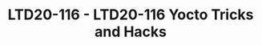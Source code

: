 ---
categories:
- ltd20
description: 'To join this session live please go to:<br><ul><li>YouTube: <a data-saferedirecturl="https://www.google.com/url?q=https://youtu.be/CCm7yC2rBP8&source=gmail&ust=1584709380421000&usg=AFQjCNFU25JEciO-bl3ZdJ9ygW7B-K7HFw"
  href="https://youtu.be/CCm7yC2rBP8" target="_blank">https://youtu.be/CCm7yC2rBP8</a></li><li>Zoom:
  <a data-saferedirecturl="https://www.google.com/url?q=https://zoom.us/j/448744842?pwd%3DUjRGTW9sT1pYUkJydHJ6K3E1d3lFZz09&source=gmail&ust=1584709380421000&usg=AFQjCNHerCbG47cOF-09Mck9wiy_WC35kA"
  href="https://zoom.us/j/448744842?pwd=UjRGTW9sT1pYUkJydHJ6K3E1d3lFZz09" target="_blank">https://zoom.us/j/448744842?pwd=UjRGTW9sT1pYUkJydHJ6K3E1d3lFZz09</a></li></ul><strong>Description:
  </strong><br>tricks and hacks that how to utilize yocto project for faster development'
image:
  featured: 'true'
  path: https://static.linaro.org/connect/ltd20/images/LTD20-116.png
session_id: LTD20-116
session_room: Track 2 [Tuesday]
session_slot:
  end_time: 2020-03-24 13:55
  start_time: 2020-03-24 13:30
session_speakers:
- speaker_bio: Specialized in RDK media client stack, mostly works on Westeros Compositor,
    Metrological&#39;s WPE Framework, Digital Rights Management and so on.
  speaker_company: L&amp;T Technology Services
  speaker_image: http://avatars.sched.co/8/51/8935382/avatar.jpg.320x320px.jpg?835
  speaker_name: Moorthy Baskaravenkatraman Sambamoorthy
  speaker_position: Senior Engineer
  speaker_role: attendee, speaker
session_track: Tools
tag: session
tags: Tools
title: LTD20-116 - LTD20-116 Yocto Tricks and Hacks
---